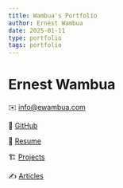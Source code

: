 ```yaml
---
title: Wambua's Portfolio
author: Ernest Wambua
date: 2025-01-11
type: portfolio
tags: portfolio
---
```


# Ernest Wambua

✉️ [info@ewambua.com](mailto:info@ewambua.com)

🔗 [GitHub](https://github.com/tallninja)

📃  [Resume](https://resume.ewambua.com)

🏗️ [Projects](http://projects.ewambua.com)

✍️ [Articles](http://articles.ewambua.com)

